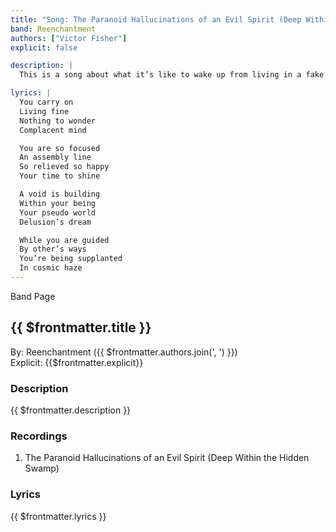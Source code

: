 ```yaml
---
title: "Song: The Paranoid Hallucinations of an Evil Spirit (Deep Within the Hidden Swamp)"
band: Reenchantment
authors: ["Victor Fisher"]
explicit: false

description: |
  This is a song about what it’s like to wake up from living in a fake world.

lyrics: |
  You carry on
  Living fine
  Nothing to wonder
  Complacent mind

  You are so focused
  An assembly line
  So relieved so happy
  Your time to shine

  A void is building
  Within your being
  Your pseudo world
  Delusion’s dream

  While you are guided
  By other’s ways
  You’re being supplanted
  In cosmic haze
---
```


<g-link to="/16">Band Page</g-link>

## {{ $frontmatter.title }}

By: <g-link to="/16">Reenchantment</g-link> ({{ $frontmatter.authors.join(', ') }})  
Explicit: {{$frontmatter.explicit}}

### Description

<vue-markdown>{{ $frontmatter.description }}</vue-markdown>

### Recordings

1. <g-link to="/143">The Paranoid Hallucinations of an Evil Spirit (Deep Within the Hidden Swamp)</g-link>

### Lyrics

<vue-markdown>{{ $frontmatter.lyrics }}</vue-markdown>
